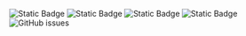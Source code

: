 ![Static Badge](https://img.shields.io/badge/blacklists-60-000000) ![Static Badge](https://img.shields.io/badge/blacklisted-2681575-cc0000) ![Static Badge](https://img.shields.io/badge/whitelisted-2245-00CC00) ![Static Badge](https://img.shields.io/badge/streaming_blacklist-28107-000000) ![GitHub issues](https://img.shields.io/github/issues/fabriziosalmi/blacklists)
